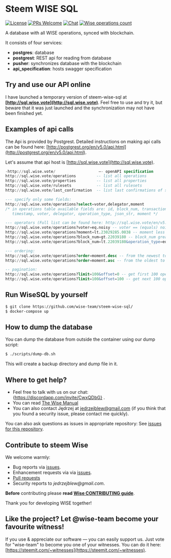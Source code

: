 # Steem WISE SQL

<!--§ data.config.repository.readme.generateDefaultBadges(data) §-->
[![License](https://img.shields.io/github/license/wise-team/steem-wise-sql.svg?style=flat-square)](https://github.com/wise-team/steem-wise-sql/blob/master/LICENSE) [![PRs Welcome](https://img.shields.io/badge/PRs-welcome-brightgreen.svg?style=flat-square)](http://makeapullrequest.com) [![Chat](https://img.shields.io/badge/chat%20on%20discord-6b11ff.svg?style=flat-square)](https://discordapp.com/invite/CwxQDbG) [![Wise operations count](https://img.shields.io/badge/dynamic/json.svg?label=wise%20operations%20count&url=http%3A%2F%2Fsql.wise.vote%3A%2Foperations%3Fselect%3Dcount&query=%24%5B0%5D.count&colorB=blue&style=flat-square)](http://sql.wise.vote/operations?select=moment,delegator,voter,operation_type&order=moment.desc)
<!--§§.-->

A database with all WISE operations, synced with blockchain.

It consists of four services: 
- **postgres**: database
- **postgrest**: REST api for reading from database
- **pusher**: synchronizes database with the blockchain
- **api_specification**: hosts swagger specification



## Try and use our API online

I have launched a temporary version of steem-wise-sql at **<!--§ "[" + data.config.sql.endpoint.schema + "://" + data.config.sql.endpoint.host + "](" + data.config.sql.endpoint.schema + "://" + data.config.sql.endpoint.host + ")" §-->[http://sql.wise.vote](http://sql.wise.vote)<!--§§.-->**. Feel free to use and try it, but beware that it was just launched and the synchronization may not have been finished yet.



## Examples of api calls

The Api is provided by Postgrest. Detailed instructions on making api calls can be found here: [http://postgrest.org/en/v5.0/api.html](http://postgrest.org/en/v5.0/api.html).

Let's assume that api host is <!--§ "[" + data.config.sql.endpoint.schema + "://" + data.config.sql.endpoint.host + "](" + data.config.sql.endpoint.schema + "://" + data.config.sql.endpoint.host + ")" §-->[http://sql.wise.vote](http://sql.wise.vote)<!--§§.-->.

<!--§ value.replace(/https?:\/\/[^\/]+\//gmui, d(data.config.sql.endpoint.schema + "://" + data.config.sql.endpoint.host) + "/") §-->
```sql
-http://sql.wise.vote/                   —- openAPI specification
http://sql.wise.vote/operations         -- list all operations
http://sql.wise.vote/properties         -- list all properties
http://sql.wise.vote/rulesets           -- list all rulesets
http://sql.wise.vote/last_confirmation  -- list last confirmations of specified users (moment of the last activity of a daemon)

--- specify only some fields:
http://sql.wise.vote/operations?select=voter,delegator,moment
/* in operations table available fields are: id, block_num, transaction_num, transaction_id, 
   timestamp, voter, delegator, operation_type, json_str, moment */

--- operators (Full list can be found here: http://sql.wise.vote/en/v5.0/api.html)
http://sql.wise.vote/operations?voter=eq.noisy -- voter == (equals) noisy
http://sql.wise.vote/operations?moment=lt.23029285.0038 -- moment less than 23029285.0038. Format of moment is block_num.trx_num (trx_num is padded with zeros to four digits)
http://sql.wise.vote/operations?block_num=gt.22039180 -- block_num greater than 22039180
http://sql.wise.vote/operations?block_num=lt.22039180&operation_type=eq.set_rules -- block_num less than 22039180 & operation_type==set_rules

--- ordering:
http://sql.wise.vote/operations?order=moment.desc -- from the newest to the oldest
http://sql.wise.vote/operations?order=moment.asc -- from the oldest to the newest

-- pagination:
http://sql.wise.vote/operations?limit=100&offset=0 -- get first 100 operations
http://sql.wise.vote/operations?limit=100&offset=100 -- get next 100 operations
```
<!--§§.-->





## Run WiseSQL by yourself

```bash
$ git clone https://github.com/wise-team/steem-wise-sql/
$ docker-compose up
```



## How to dump the database

You can dump the database from outside the container using our dump script:

```bash
$ ./scripts/dump-db.sh
```
This will create a backup directory and dump file in it.



<!--§ data.config.repository.readme.generateHelpMd(data) §-->
## Where to get help?

- Feel free to talk with us on our chat: {https://discordapp.com/invite/CwxQDbG} .
- You can read [The Wise Manual]({https://wise.vote/introduction})
- You can also contact Jędrzej at jedrzejblew@gmail.com (if you think that you found a security issue, please contact me quickly).

You can also ask questions as issues in appropriate repository: See [issues for this repository](https://github.com/wise-team/steem-wise-sql/issues).

<!--§§.-->


<!--§ data.config.repository.readme.generateHelpUsMd(data) §-->
## Contribute to steem Wise

We welcome warmly:

- Bug reports via [issues](https://github.com/wise-team/steem-wise-sql).
- Enhancement requests via via [issues](https://github.com/wise-team/steem-wise-sql/issues).
- [Pull requests](https://github.com/wise-team/steem-wise-sql/pulls)
- Security reports to _jedrzejblew@gmail.com_.

**Before** contributing please **read [Wise CONTRIBUTING guide](https://github.com/wise-team/steem-wise-core/blob/master/CONTRIBUTING.md)**.

Thank you for developing WISE together!



## Like the project? Let @wise-team become your favourite witness!

If you use & appreciate our software — you can easily support us. Just vote for "wise-team" to become you one of your witnesses. You can do it here: [https://steemit.com/~witnesses](https://steemit.com/~witnesses).

<!--§§.-->


<!-- Prayer: Gloria Patri, et Filio, et Spiritui Sancto, sicut erat in principio et nunc et semper et in saecula saeculorum. Amen. In te, Domine, speravi: non confundar in aeternum. -->
